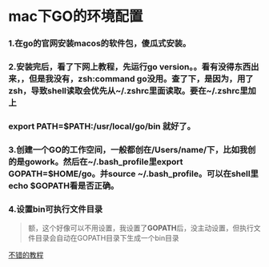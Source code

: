 # mac下GO的环境配置

### 1.在go的官网安装macos的软件包，傻瓜式安装。

### 2.安装完后，看了下网上教程，先运行go version。。看有没得东西出来，，但是我没有，zsh:command go没用。查了下，是因为，用了zsh，导致shell读取会优先从~/.zshrc里面读取。要在~/.zshrc里加上

### export PATH=$PATH:/usr/local/go/bin 就好了。

### 3.创建一个GO的工作空间，一般都创在/Users/name/下，比如我创的是gowork。然后在~/.bash_profile里export GOPATH=$HOME/go。并source ~/.bash_profile。可以在shell里echo \$GOPATH看是否正确。

### 4.设置bin可执行文件目录

> 额，这个好像可以不用设置，我设置了**GOPATH**后，没主动设置，但执行文件目录会自动在GOPATH目录下生成一个bin目录



[不错的教程](https://www.jianshu.com/p/40e08c85f9e3)